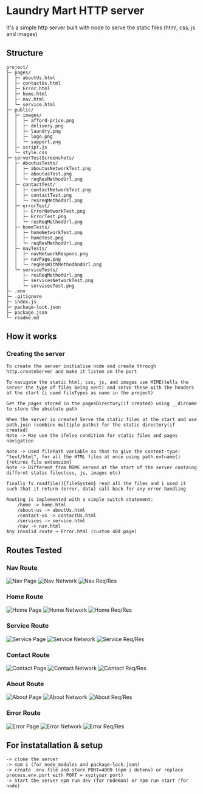 # Laundry Mart HTTP server 
It's a simple http server built with node to serve the static files (html, css, js and images)


## Structure

```
project/
├─ pages/
│  ├─ aboutUs.html
│  ├─ contactUs.html
│  ├─ Error.html
│  ├─ home.html
│  ├─ nav.html
│  └─ service.html
├─ public/
│  ├─ images/
│  │  ├─ afford-price.png
│  │  ├─ delivery.png
│  │  ├─ laundry.png
│  │  ├─ logo.png
│  │  └─ support.png
│  ├─ script.js
│  └─ style.css
├─ serverTestScreenshots/
│  ├─ AboutusTests/
│  │  ├─ aboutusNetworkTest.png
│  │  ├─ aboutusTest.png
│  │  └─ reqResMethodUrl.png
│  ├─ contactTest/
│  │  ├─ contactNetworkTest.png
│  │  ├─ contactTest.png
│  │  └─ resreqMethodUrl.png
│  ├─ errorTest/
│  │  ├─ ErrorNetworkTest.png
│  │  ├─ ErrorTest.png
│  │  └─ resReqMethodUrl.png
│  ├─ homeTests/
│  │  ├─ homeNetworkTest.png
│  │  ├─ homeTest.png
│  │  └─ reqResMethodUrl.png
│  ├─ navTests/
│  │  ├─ navNetworkRespons.png
│  │  ├─ navPage.png
│  │  └─ reqResWithMethodAndUrl.png
│  └─ serviceTests/
│     ├─ resReqMethodUrl.png
│     ├─ servicesNetworkTest.png
│     └─ servicesTest.png
├─ .env
├─ .gitignore
├─ index.js
├─ package-lock.json
├─ package.json
└─ readme.md

```
## How it works

### Creating the server
    To create the server initialise node and create through http.createServer and make it listen on the port

    To navigate the static html, css, js, and images use MIME(tells the server the type of files being sent) and serve these with the headers at the start (i used fileTypes as name in the project)

    Get the pages stored in the pagesDirectory(if created) using __dirname to store the absolute path

    When the server is created Serve the static files at the start and use path.join (combine multiple paths) for the static directory(if created)
    Note -> May use the ifelse condition for static files and pages navigation

    Note -> Used filePath variable so that to give the content-type: "text/html", for all the HTML files at once using path.extname(){returns file extension}
    Note -> Different from MIME served at the start of the server containg differnt static files(css, js, images etc)

    finally fs.readfile(){fileSystem} read all the files and i used it such that it return (error, data) call back for any error handling
    
    Routing is implemented with a simple switch statement:
        /home -> home.html
        /about-us -> aboutUs.html
        /contact-us -> contactUs.html
        /services -> service.html
        /nav -> nav.html
    Any invalid route → Error.html (custom 404 page)

## Routes Tested

### Nav Route
![Nav Page](./serverTestScreenshots/navTests/navPage.png)
![Nav Network](./serverTestScreenshots/navTests/navNetworkRespons.png)
![Nav Req/Res](./serverTestScreenshots/navTests/reqResWithMethodAndUrl.png)

### Home Route
![Home Page](./serverTestScreenshots/homeTests/homeTest.png)
![Home Network](./serverTestScreenshots/homeTests/homeNetworkTest.png)
![Home Req/Res](./serverTestScreenshots/homeTests/reqResMethodUrl.png)

### Service Route
![Service Page](./serverTestScreenshots/serviceTests/servicesTest.png)
![Service Network](./serverTestScreenshots/serviceTests/servicesNetworkTest.png)
![Service Req/Res](./serverTestScreenshots/serviceTests/resReqMethodUrl.png)

### Contact Route
![Contact Page](./serverTestScreenshots/contactTest/contactTest.png)
![Contact Network](./serverTestScreenshots/contactTest/contactNetworkTest.png)
![Contact Req/Res](./serverTestScreenshots/contactTest/resreqMethodUrl.png)

### About Route
![About Page](./serverTestScreenshots/AboutusTests/aboutusTest.png)
![About Network](./serverTestScreenshots/AboutusTests/aboutusNetworkTest.png)
![About Req/Res](./serverTestScreenshots/AboutusTests/reqResMethodUrl.png)

### Error Route
![Error Page](./serverTestScreenshots/errorTest/ErrorTest.png)
![Error Network](./serverTestScreenshots/errorTest/ErrorNetworkTest.png)
![Error Req/Res](./serverTestScreenshots/errorTest/resReqMethodUrl.png)


## For instatallation & setup

    -> clone the server
    -> npm i (for node_modules and package-lock.json)
    -> create .env file and store PORT=4000 (npm i dotenv) or replace process.env.port with PORT = xyz(your port)  
    -> Start the server npm run dev (for nodemon) or npm run start (for node)
